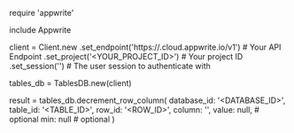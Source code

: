 require 'appwrite'

include Appwrite

client = Client.new
    .set_endpoint('https://<REGION>.cloud.appwrite.io/v1') # Your API Endpoint
    .set_project('<YOUR_PROJECT_ID>') # Your project ID
    .set_session('') # The user session to authenticate with

tables_db = TablesDB.new(client)

result = tables_db.decrement_row_column(
    database_id: '<DATABASE_ID>',
    table_id: '<TABLE_ID>',
    row_id: '<ROW_ID>',
    column: '',
    value: null, # optional
    min: null # optional
)
